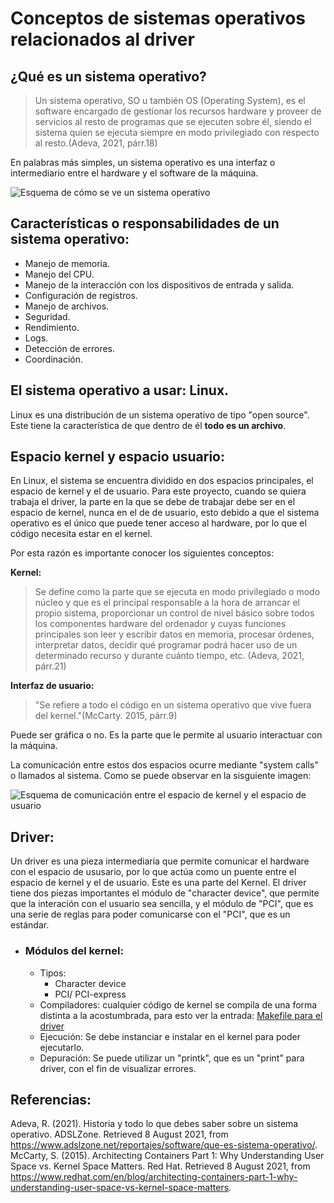 # Conceptos de sistemas operativos relacionados al driver

## ¿Qué es un sistema operativo?

> Un sistema operativo, SO u también OS (Operating System), es el software encargado de gestionar los recursos hardware y proveer de servicios al resto de programas que se ejecuten sobre él, siendo el sistema quien se ejecuta siempre en modo privilegiado con respecto al resto.(Adeva, 2021, párr.18)

En palabras más simples, un sistema operativo es una interfaz o intermediario entre el hardware y el software de la máquina.

![Esquema de cómo se ve un sistema operativo](https://www.adslzone.net/app/uploads-adslzone.net/2020/03/funconSO-715x492.jpg)


## Características o responsabilidades de un sistema operativo:

* Manejo de memoria.
* Manejo del CPU.
* Manejo de la interacción con los dispositivos de entrada y salida.
* Configuración de registros.
* Manejo de archivos.
* Seguridad.
* Rendimiento.
* Logs.
* Detección de errores.
* Coordinación.

## El sistema operativo a usar: Linux.

Linux es una distribución de un sistema operativo de tipo "open source". Este tiene la característica de que dentro de él **todo es un archivo**.

## Espacio kernel y espacio usuario:

En Linux, el sistema se encuentra dividido en dos espacios principales, el espacio de kernel y el de usuario. 
Para este proyecto, cuando se quiera trabaja el driver, la parte en la que se debe de trabajar debe ser en el espacio de kernel, nunca en el de de usuario, esto debido a que el sistema operativo es el único que puede tener acceso al hardware, por lo que el código necesita estar en el kernel.

Por esta razón es importante conocer los siguientes conceptos:

**Kernel:** 

> Se define como la parte que se ejecuta en modo privilegiado o modo núcleo y que es el principal responsable a la hora de arrancar el propio sistema, proporcionar un control de nivel básico sobre todos los componentes hardware del ordenador y cuyas funciones principales son leer y escribir datos en memoria, procesar órdenes, interpretar datos, decidir qué programar podrá hacer uso de un determinado recurso y durante cuánto tiempo, etc. (Adeva, 2021, párr.21)

**Interfaz de usuario:**

> "Se refiere a todo el código en un sistema operativo que vive fuera del kernel."(McCarty. 2015, párr.9)

Puede ser gráfica o no. Es la parte que le permite al usuario interactuar con la máquina.


La comunicación entre estos dos espacios ocurre mediante "system calls" o llamados al sistema. Como se puede observar  en la sisguiente imagen:

![Esquema de comunicación entre el espacio de kernel y el espacio de usuario](https://www.redhat.com/cms/managed-files/styles/wysiwyg_full_width/s3/2015/07/user-space-vs-kernel-space-simple-user-space.png?itok=7PGYkTdC)


## Driver:

Un driver es una pieza intermediaria que permite comunicar el hardware con el espacio de ususario, por lo que actúa como un puente entre el espacio de kernel y el de usuario. Este es una parte del Kernel.
El driver tiene dos piezas importantes el módulo de "character device", que permite que la interación con el usuario sea sencilla, y  el módulo de "PCI", que es una serie  de reglas  para poder comunicarse con el "PCI", que es un estándar.

* ### Módulos del kernel:

  * Tipos:
    - Character device
    - PCI/ PCI-express
  * Compiladores: cualquier código de kernel se compila de una forma distinta a la acostumbrada, para esto ver la entrada: [Makefile para el driver](https://github.com/ECCIUCRLQ/simics/blob/main/Makefile.png)
  * Ejecución: Se debe instanciar e instalar en el kernel para poder ejecutarlo.
  * Depuración: Se puede utilizar un "printk", que es un "print" para driver, con el fin de visualizar errores. 


## Referencias:

Adeva, R. (2021). Historia y todo lo que debes saber sobre un sistema operativo. ADSLZone. Retrieved 8 August 2021, from https://www.adslzone.net/reportajes/software/que-es-sistema-operativo/.
McCarty, S. (2015). Architecting Containers Part 1: Why Understanding User Space vs. Kernel Space Matters. Red Hat. Retrieved 8 August 2021, from https://www.redhat.com/en/blog/architecting-containers-part-1-why-understanding-user-space-vs-kernel-space-matters.
